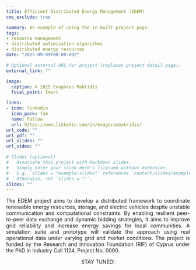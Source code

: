 ```yaml
---
title: Efficient Distributed Energy Management (EDEM)
cms_exclude: true

summary: An example of using the in-built project page.
tags:
- resource management
- distributed optimization algorithms
- distributed energy resources 
date: "2025-09-09T00:00:00Z"

# Optional external URL for project (replaces project detail page).
external_link: ""

image:
  caption: © 2025 Evagoras Makridis
  focal_point: Smart

links:
- icon: linkedin
  icon_pack: fab
  name: Follow
  url: https://www.linkedin.com/in/evagorasmakridis/
url_code: ""
url_pdf: ""
url_slides: ""
url_video: ""

# Slides (optional).
#   Associate this project with Markdown slides.
#   Simply enter your slide deck's filename without extension.
#   E.g. `slides = "example-slides"` references `content/slides/example-slides.md`.
#   Otherwise, set `slides = ""`.
slides: ""
---
```

<div align="justify">

The EDEM project aims to develop a distributed framework to coordinate renewable energy resources, storage, and electric vehicles despite unstable communication and computational constraints. By enabling resilient peer-to-peer data exchange and dynamic bidding strategies, it aims to improve grid reliability and increase energy savings for local communities. A simulation suite and prototype will validate the approach using real operational data under varying grid and market conditions. The project is funded by the Research and Innovation Foundation (RIF) of Cyprus under the PhD in Industry Call 1124, Project No. 0090.

</div>

<div align="center">
STAY TUNED!
</div>